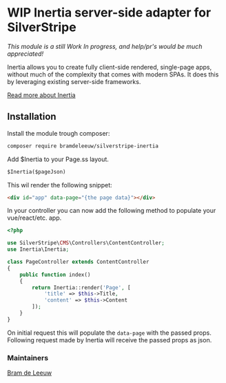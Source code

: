 # WIP Inertia server-side adapter for SilverStripe
_This module is a still Work In progress, and help/pr's would be much appreciated!_

Inertia allows you to create fully client-side rendered, single-page apps, without much of the complexity that comes with modern SPAs. It does this by leveraging existing server-side frameworks.

[Read more about Inertia](https://inertiajs.com/)

## Installation
Install the module trough composer:
```bash
composer require bramdeleeuw/silverstripe-inertia
``` 

Add $Inertia to your Page.ss layout. 
```html
$Inertia($pageJson)
```
This wil render the following snippet:
```html
<div id="app" data-page="{the page data}"></div>
```


In your controller you can now add the following method to populate your vue/react/etc. app.

```php
<?php

use SilverStripe\CMS\Controllers\ContentController;
use Inertia\Inertia;

class PageController extends ContentController
{
    public function index()
    {
        return Inertia::render('Page', [
            'title' => $this->Title,
            'content' => $this->Content
        ]);
    }
}
```
On initial request this will populate the `data-page` with the passed props. Following request made by Inertia will receive the passed props as json. 

### Maintainers 
[Bram de Leeuw](http://www.twitter.com/bramdeleeuw)
